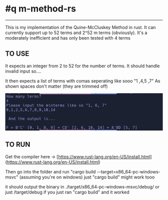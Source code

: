 #q m-method-rs
===================
----------

This is my implementation of the Quine-McCluskey Method in rust. It can currently support up to 52 terms and 2^52 m terms (obviously). It's a moderately inefficient and has only been tested with 4 terms

## TO USE
It expects an integer from 2 to 52 for the number of terms. It should handle invalid input so....

It then expects a list of terms with comas seperating like sooo "1 ,4,5  ,7" As shown spaces don't matter
(they are trimmed off)

![alt text](https://github.com/OneMoreByte/qm-method-rs/blob/master/expected-input.png "An example run")


## TO RUN

Get the compiler here -> [https://www.rust-lang.org/en-US/install.html] (https://www.rust-lang.org/en-US/install.html)

Then go into the folder and run "cargo build --target=x86_64-pc-windows-msvc" (assuming you're on windows)
just "cargo build" might work tooo

it should output the binary in ./target/x86_64-pc-windows-msvc/debug/ or just /target/debug if you just ran "cargo build" and it worked
